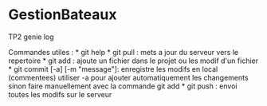 GestionBateaux
==============

TP2 genie log


Commandes utiles :
	* git help
	* git pull : mets a jour du serveur vers le repertoire
	* git add <fichier> : ajoute un fichier dans le projet ou les modif d'un fichier
	* git commit [-a] [-m "message"]: enregistre les modifs en local (commentees)
		utiliser -a pour ajouter automatiquement les changements
		sinon faire manuellement avec la commande git add
	* git push : envoi toutes les modifs sur le serveur

